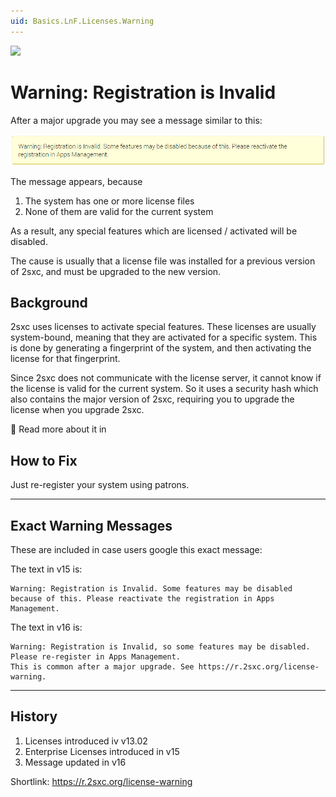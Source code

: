 ```yaml
---
uid: Basics.LnF.Licenses.Warning
---
```


<img src="~/assets/features/2sxc-patrons.svg" class="feature">

# Warning: Registration is Invalid

After a major upgrade you may see a message similar to this:

<img src="./assets/warning-license-invalid-v15.jpg" class="full-width">

The message appears, because

1. The system has one or more license files
1. None of them are valid for the current system

As a result, any special features which are licensed / activated will be disabled.

The cause is usually that a license file was installed for a previous version of 2sxc, and must be upgraded to the new version.

## Background

2sxc uses licenses to activate special features.
These licenses are usually system-bound, meaning that they are activated for a specific system.
This is done by generating a fingerprint of the system, and then activating the license for that fingerprint.

Since 2sxc does not communicate with the license server, it cannot know if the license is valid for the current system.
So it uses a security hash which also contains the major version of 2sxc, requiring you to upgrade the license when you upgrade 2sxc.

📖 Read more about it in [](xref:Basics.LnF.Licenses.Index)

## How to Fix

Just re-register your system using patrons.

---

## Exact Warning Messages

These are included in case users google this exact message:

The text in v15 is:

```text
Warning: Registration is Invalid. Some features may be disabled because of this. Please reactivate the registration in Apps Management.
```

The text in v16 is:

```text
Warning: Registration is Invalid, so some features may be disabled. Please re-register in Apps Management.
This is common after a major upgrade. See https://r.2sxc.org/license-warning.
```


---

## History

1. Licenses introduced iv v13.02
1. Enterprise Licenses introduced in v15
1. Message updated in v16

Shortlink: <https://r.2sxc.org/license-warning>
